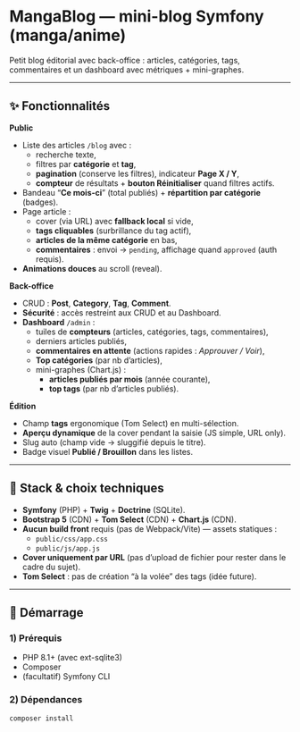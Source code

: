 # MangaBlog — mini-blog Symfony (manga/anime)

Petit blog éditorial avec back-office : articles, catégories, tags, commentaires et un dashboard avec métriques + mini-graphes.

---

## ✨ Fonctionnalités

**Public**
- Liste des articles `/blog` avec :
    - recherche texte,
    - filtres par **catégorie** et **tag**,
    - **pagination** (conserve les filtres), indicateur **Page X / Y**,
    - **compteur** de résultats + **bouton Réinitialiser** quand filtres actifs.
- Bandeau “**Ce mois-ci**” (total publiés) + **répartition par catégorie** (badges).
- Page article :
    - cover (via URL) avec **fallback local** si vide,
    - **tags cliquables** (surbrillance du tag actif),
    - **articles de la même catégorie** en bas,
    - **commentaires** : envoi → `pending`, affichage quand `approved` (auth requis).
- **Animations douces** au scroll (reveal).

**Back-office**
- CRUD : **Post**, **Category**, **Tag**, **Comment**.
- **Sécurité** : accès restreint aux CRUD et au Dashboard.
- **Dashboard** `/admin` :
    - tuiles de **compteurs** (articles, catégories, tags, commentaires),
    - derniers articles publiés,
    - **commentaires en attente** (actions rapides : *Approuver / Voir*),
    - **Top catégories** (par nb d’articles),
    - mini-graphes (Chart.js) :
        - **articles publiés par mois** (année courante),
        - **top tags** (par nb d’articles publiés).

**Édition**
- Champ **tags** ergonomique (Tom Select) en multi-sélection.
- **Aperçu dynamique** de la cover pendant la saisie (JS simple, URL only).
- Slug auto (champ vide → sluggifié depuis le titre).
- Badge visuel **Publié / Brouillon** dans les listes.

---

## 🧰 Stack & choix techniques

- **Symfony** (PHP) + **Twig** + **Doctrine** (SQLite).
- **Bootstrap 5** (CDN) + **Tom Select** (CDN) + **Chart.js** (CDN).
- **Aucun build front** requis (pas de Webpack/Vite) — assets statiques :
    - `public/css/app.css`
    - `public/js/app.js`
- **Cover uniquement par URL** (pas d’upload de fichier pour rester dans le cadre du sujet).
- **Tom Select** : pas de création “à la volée” des tags (idée future).

---

## 🚀 Démarrage

### 1) Prérequis
- PHP 8.1+ (avec ext-sqlite3)
- Composer
- (facultatif) Symfony CLI

### 2) Dépendances
```bash
composer install
